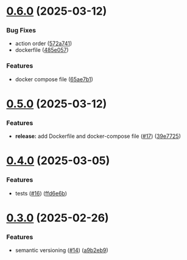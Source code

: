 # [0.6.0](https://github.com/SchBoz/M324/compare/v0.5.0...v0.6.0) (2025-03-12)


### Bug Fixes

* action order ([572a741](https://github.com/SchBoz/M324/commit/572a7417e58879c4da2c291b6a51c79db5045dd1))
* dockerfile ([485e057](https://github.com/SchBoz/M324/commit/485e057fc9574153c805f0d0856fe6e8205d5cc5))


### Features

* docker compose file ([65ae7b1](https://github.com/SchBoz/M324/commit/65ae7b14e56eab24272e2dc4273b2ac05080df7a))

# [0.5.0](https://github.com/SchBoz/M324/compare/v0.4.0...v0.5.0) (2025-03-12)


### Features

* **release:** add Dockerfile and docker-compose file ([#17](https://github.com/SchBoz/M324/issues/17)) ([39e7725](https://github.com/SchBoz/M324/commit/39e77258f714f41b37aa75be67758caeb46020fd))

# [0.4.0](https://github.com/SchBoz/M324/compare/v0.3.0...v0.4.0) (2025-03-05)


### Features

* tests ([#16](https://github.com/SchBoz/M324/issues/16)) ([ffd6e6b](https://github.com/SchBoz/M324/commit/ffd6e6b87f413964934fc7af7ed2db7a5d4dba8f))

# [0.3.0](https://github.com/SchBoz/M324/compare/v0.2.0...v0.3.0) (2025-02-26)


### Features

* semantic versioning ([#14](https://github.com/SchBoz/M324/issues/14)) ([a9b2eb9](https://github.com/SchBoz/M324/commit/a9b2eb97091ea624313498c2abea8ebe0a0dc583))
